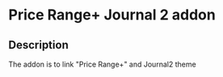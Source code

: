 # Price Range+ Journal 2 addon

## Description
The addon is to link "Price Range+" and Journal2 theme

